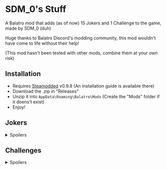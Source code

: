# SDM_0's Stuff

A Balatro mod that adds (as of now) 15 Jokers and 1 Challenge to the game, made by SDM_0 (duh)

Huge thanks to Balatro Discord's modding community, this mod wouldn't have come to life without their help!

(This mod hasn't been tested with other mods, combine them at your own risk)

## Installation
- Requires [Steamodded](https://github.com/Steamopollys/Steamodded/) v0.9.8 (An installation guide is available there)
- Download the .zip in "Releases"
- Unzip it into `AppData\Roaming\Balatro\Mods` (Create the "Mods" folder if it doens't exist)
- Enjoy!

## Jokers

<details>
  <summary>Spoilers</summary>
  <br>

  | Joker | Cost | Rarity | Effect | 
  | :---: | :---: | :---: | :---: |
  | ![Trance The Devil](./assets/2x/j_sdm_trance_the_devil.png)<br><b>Trance The Devil</b> | 2 | Uncommon | X0.5 Mult per "Trance" or "The Devil" card used this run |
  | ![Burger](./assets/2x/j_sdm_burger.png)<br><b>Burger</b> | 3 | Rare | +30 Chips, +10 Mult and x1.5 Mult for the next 4 rounds |
  | ![Bounciest Ball](./assets/2x/j_sdm_bounciest_ball.png)<br><b>Bounciest Ball</b> | 5 | Common | Upgrade by +10 Chips for each Boss Blind defeated,<br> starts at +10 Chips |
  | ![Lucky Joker](./assets/2x/j_sdm_lucky_joker.png)<br><b>Lucky Joker</b> | 7 | Common | Each played 7 gives +7 Chips and +7 Mult when scored,<br>doubles it if Lucky card |
  | ![Iconic Icon](./assets/2x/j_sdm_iconic_icon.png)<br><b>Iconic Icon</b> | 7 | Uncommon | +4 Mult for each Aces in your full deck |
  | ![Mult'N'Chips](./assets/2x/j_sdm_mult_n_chips.png)<br><b>Mult'N'Chips</b> | 5 | Common | Scored Bonus cards gives +4 Mult,<br>scored Mult cards gives +30 Chips |
  | ![Moon Base](./assets/2x/j_sdm_moon_base.png)<br><b>Moon Base</b> | 8 | Rare | Space Jokers each give +50 Chips<br>(Supernova, Space Joker, Constellation, Rocket, Satellite, Wandering Star) |
  | ![Shareholder Joker](./assets/2x/j_sdm_shareholder_joker.png)<br><b>Shareholder Joker</b> | 5 | Common | Earn between -$5 and $10 at the end of round |
  | ![Magic Hands](./assets/2x/j_sdm_magic_hands.png)<br><b>Magic Hands</b> | 6 | Uncommon | x3 Mult if the number of hands left + 1 is equal to<br>the amount of the most prevalent card<br>(ex: Four of a Kind on Hand 4, Full House on Hand 3) |
  | ![Tip Jar](./assets/2x/j_sdm_tip_jar.png)<br><b>Tip Jar</b> | 4 | Common | Earn your money's highest digit at the end of round |
  | ![Wandering Star](./assets/2x/j_sdm_wandering_star.png)<br><b>Wandering Star</b>| 6 | Common | +2 Mult per Planet card sold |
  | ![Ouija Board](./assets/2x/j_sdm_ouija_board.png)<br><b>Ouija Board</b> | 7 | Uncommon | 1 in 50 chance to create a "Soul" card,<br>otherwise 1 in 5 chance to create a "Judgement" card<br>(Must have room) |
  | ![La Révolution](./assets/2x/j_sdm_la_revolution.png)<br><b>La Révolution</b> | 8 | Rare | Upgrade most played hand by 3 if discarded poker hand is a Royal Flush |
  | ![Clown Bank](./assets/2x/j_sdm_clown_bank.png)<br><b>Clown Bank</b> | 8 | Rare | When Blind is selected, if this is at the leftmost position, gains x0.25 for $5,<br>increases price by $5 |
  | ![Archibald](./assets/2x/j_sdm_archibald_compact.png)<br><b>Archibald</b> | 20 | Legendary | On Joker purchased, creates a Negative copy<br>(Occurs 4 times, Negative copy sells for $0) |
</details>

## Challenges

<details>
  <summary>Spoilers</summary>

  ### Devil's Deal:
  Start with the Joker "Trance the Devil", "Trance" and "The Devil" tarot cards, but those advantages comes at a cost...
</details>
